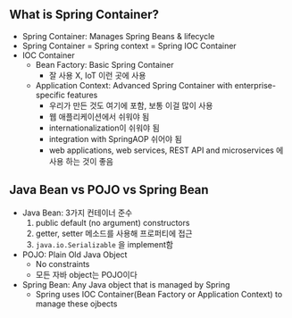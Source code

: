 ## What is Spring Container?

- Spring Container: Manages Spring Beans & lifecycle
- Spring Container = Spring context = Spring IOC Container
- IOC Container
    - Bean Factory: Basic Spring Container
        - 잘 사용 X, IoT 이런 곳에 사용
    - Application Context: Advanced Spring Container with enterprise-specific features
        - 우리가 만든 것도 여기에 포함, 보통 이걸 많이 사용
        - 웹 애플리케이션에서 쉬워야 됨
        - internationalization이 쉬워야 됨
        - integration with SpringAOP 쉬어야 됨
        - web applications, web services, REST API and microservices 에 사용 하는 것이 좋음

## Java Bean vs POJO vs Spring Bean

- Java Bean: 3가지 컨테이너 준수
    1. public default (no argument) constructors
    2. getter, setter 메소드를 사용해 프로퍼티에 접근
    3. `java.io.Serializable` 을 implement함
- POJO: Plain Old Java Object
    - No constraints
    - 모든 자바 object는 POJO이다
- Spring Bean: Any Java object that is managed by Spring
    - Spring uses IOC Container(Bean Factory or Application Context) to manage these ojbects